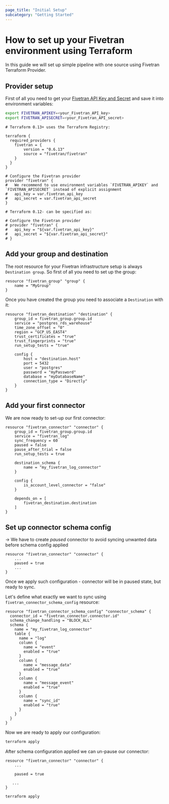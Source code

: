 ```yaml
---
page_title: "Initial Setup"
subcategory: "Getting Started"
---
```


# How to set up your Fivetran environment using Terraform

In this guide we will set up simple pipeline with one source using Fivetran Terraform Provider.

## Provider setup

First of all you need to get your [Fivetran API Key and Secret](https://fivetran.com/docs/rest-api/getting-started#gettingstarted) and save it into environment variables:

```bash
export FIVETRAN_APIKEY=<your_Fivetran_API_key>
export FIVETRAN_APISECRET=<your_Fivetran_API_secret>
```

```hcl
# Terraform 0.13+ uses the Terraform Registry:

terraform {
  required_providers {
    fivetran = {
        version = "0.6.13"                            
        source = "fivetran/fivetran"
    }
  }
}

# Configure the Fivetran provider
provider "fivetran" {
#   We recommend to use environment variables `FIVETRAN_APIKEY` and `FIVETRAN_APISECRET` instead of explicit assignment
#   api_key = var.fivetran_api_key
#   api_secret = var.fivetran_api_secret
}

# Terraform 0.12- can be specified as:

# Configure the Fivetran provider
# provider "fivetran" {
#   api_key = "${var.fivetran_api_key}"
#   api_secret = "${var.fivetran_api_secret}"
# }
```

## Add your group and destination

The root resource for your Fivetran infrastructure setup is always `Destination group`. So first of all you need to set up the group:

```hcl
resource "fivetran_group" "group" {
    name = "MyGroup"
}
```

Once you have created the group you need to associate a `Destination` with it:

```hcl
resource "fivetran_destination" "destination" {
    group_id = fivetran_group.group.id
    service = "postgres_rds_warehouse"
    time_zone_offset = "0"
    region = "GCP_US_EAST4"
    trust_certificates = "true"
    trust_fingerprints = "true"
    run_setup_tests = "true"

    config {
        host = "destination.host"
        port = 5432
        user = "postgres"
        password = "myPassword"
        database = "myDatabaseName"
        connection_type = "Directly"
    }
}
```

## Add your first connector

We are now ready to set-up our first connector:

```hcl
resource "fivetran_connector" "connector" {
    group_id = fivetran_group.group.id
    service = "fivetran_log"
    sync_frequency = 60
    paused = false 
    pause_after_trial = false
    run_setup_tests = true

    destination_schema {
        name = "my_fivetran_log_connector"
    } 

    config {
        is_account_level_connector = "false"
    }

    depends_on = [
        fivetran_destination.destination
    ]
}
```

## Set up connector schema config

-> We have to create *paused* connector to avoid syncing unwanted data before schema config applied

```hcl
resource "fivetran_connector" "connector" {
    ...
    paused = true 
    ...
}
```

Once we apply such configuration - connector will be in paused state, but ready to sync. 

Let's define what exactly we want to sync using `fivetran_connector_schema_config` resource:

```hcl
resource "fivetran_connector_schema_config" "connector_schema" {
  connector_id = "fivetran_connector.connector.id"
  schema_change_handling = "BLOCK_ALL"
  schema {
    name = "my_fivetran_log_connector"
    table {
      name = "log"
      column {
        name = "event"
        enabled = "true"
      }
      column {
        name = "message_data"
        enabled = "true"
      }
      column {
        name = "message_event"
        enabled = "true"
      }
      column {
        name = "sync_id"
        enabled = "true"
      }
    }
  }
}
```

Now we are ready to apply our configuration:

```bash
terraform apply
```

After schema configuration applied we can un-pause our connector:

```hcl
resource "fivetran_connector" "connector" {
    ...

    paused = true 

   ...
}
```

```bash
terraform apply
```
